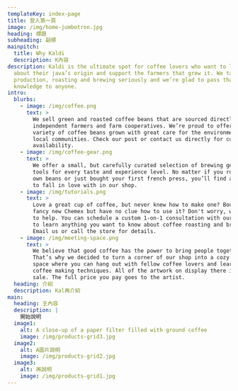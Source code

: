 ```yaml
---
templateKey: index-page
title: 登入第一頁
image: /img/home-jumbotron.jpg
heading: 標題
subheading: 副標
mainpitch:
  title: Why Kaldi
  description: K內容
description: Kaldi is the ultimate spot for coffee lovers who want to learn
  about their java’s origin and support the farmers that grew it. We take coffee
  production, roasting and brewing seriously and we’re glad to pass that
  knowledge to anyone.
intro:
  blurbs:
    - image: /img/coffee.png
      text: >
        We sell green and roasted coffee beans that are sourced directly from
        independent farmers and farm cooperatives. We’re proud to offer a
        variety of coffee beans grown with great care for the environment and
        local communities. Check our post or contact us directly for current
        availability.
    - image: /img/coffee-gear.png
      text: >
        We offer a small, but carefully curated selection of brewing gear and
        tools for every taste and experience level. No matter if you roast your
        own beans or just bought your first french press, you’ll find a gadget
        to fall in love with in our shop.
    - image: /img/tutorials.png
      text: >
        Love a great cup of coffee, but never knew how to make one? Bought a
        fancy new Chemex but have no clue how to use it? Don't worry, we’re here
        to help. You can schedule a custom 1-on-1 consultation with our baristas
        to learn anything you want to know about coffee roasting and brewing.
        Email us or call the store for details.
    - image: /img/meeting-space.png
      text: >
        We believe that good coffee has the power to bring people together.
        That’s why we decided to turn a corner of our shop into a cozy meeting
        space where you can hang out with fellow coffee lovers and learn about
        coffee making techniques. All of the artwork on display there is for
        sale. The full price you pay goes to the artist.
  heading: 介紹
  description: Kal再介紹
main:
  heading: 主內容
  description: |
    開始說明
  image1:
    alt: A close-up of a paper filter filled with ground coffee
    image: /img/products-grid3.jpg
  image2:
    alt: A圖片說明
    image: /img/products-grid2.jpg
  image3:
    alt: 再說明
    image: /img/products-grid1.jpg
---
```

